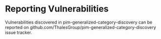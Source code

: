 # Reporting Vulnerabilities

Vulnerabilities discovered in pim-generalized-category-discovery can be reported on github.com/ThalesGroup/pim-generalized-category-discovery issue tracker.
